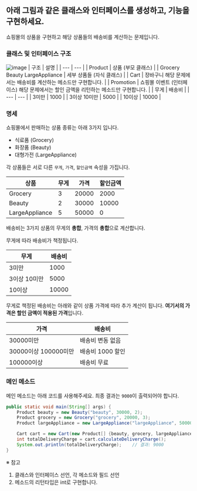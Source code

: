 ## 아래 그림과 같은 클래스와 인터페이스를 생성하고, 기능을 구현하세요.

쇼핑몰의 상품을 구현하고 해당 상품들의 배송비를 계산하는 문제입니다.

### 클래스 및 인터페이스 구조
![image](https://github.com/drinkgalaxy/Ormi-Task/assets/138424719/00e6b38f-3610-40c6-bd85-c2212caf7a01)
| 구조 | 설명 |
| --- | --- |
| Product | 상품 (부모 클래스) |
| Grocery
Beauty
LargeAppliance | 세부 상품들 (자식 클래스) |
| Cart | 장바구니
해당 문제에서는 배송비를 계산하는 메소드만 구현합니다. |
| Promotion | 쇼핑몰 이벤트 (인터페이스)
해당 문제에서는 할인 금액을 리턴하는 메소드만 구현합니다. |
| 무게 | 배송비 |
| --- | --- |
| 3미만 | 1000 |
| 3이상 10미만 | 5000 |
| 10이상 | 10000 |

### 명세

쇼핑몰에서 판매하는 상품 종류는 아래 3가지 입니다.

- 식료품 (Grocery)
- 화장품 (Beauty)
- 대형가전 (LargeAppliance)

각 상품들은 서로 다른 `무게`, `가격`, `할인금액` 속성을 가집니다.

| 상품 | 무게 | 가격 | 할인금액 |
| --- | --- | --- | --- |
| Grocery | 3 | 20000 | 2000 |
| Beauty | 2 | 30000 | 10000 |
| LargeAppliance | 5 | 50000 | 0 |

배송비는 3가지 상품의 무게의 **총합**, 가격의 **총합**으로 계산합니다.

무게에 따라 배송비가 책정됩니다.

| 무게 | 배송비 |
| --- | --- |
| 3미만 | 1000 |
| 3이상 10미만 | 5000 |
| 10이상 | 10000 |

무게로 책정된 배송비는 아래와 같이 상품 가격에 따라 추가 계산이 됩니다. **여기서의 가격은 할인 금액이 적용된 가격**입니다.

| 가격 | 배송비 |
| --- | --- |
| 30000미만 | 배송비 변동 없음 |
| 30000이상 100000미만 | 배송비 1000 할인 |
| 100000이상 | 배송비 무료 |

### 메인 메소드

메인 메소드는 아래 코드를 사용해주세요. 최종 결과는 `9000`이 출력되어야 합니다.

```java
public static void main(String[] args) {
	Product beauty = new Beauty("beauty", 30000, 2);
	Product grocery = new Grocery("grocery", 20000, 3);
	Product largeAppliance = new LargeAppliance("largeAppliance", 50000, 5);

	Cart cart = new Cart(new Product[] {beauty, grocery, largeAppliance});
	int totalDeliveryCharge = cart.calculateDeliveryCharge();
	System.out.println(totalDeliveryCharge);    // 결과: 9000
}
```

※ 참고

1. 클래스와 인터페이스 선언, 각 메소드와 필드 선언
2. 메소드의 리턴타입은 int로 구현합니다.
